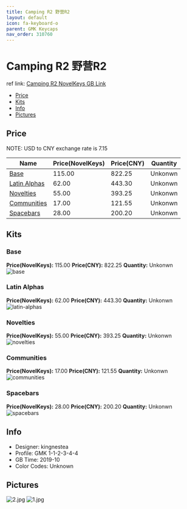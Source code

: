 ```yaml
---
title: Camping R2 野营R2
layout: default
icon: fa-keyboard-o
parent: GMK Keycaps
nav_order: 310760
---
```


# Camping R2 野营R2

ref link: [Camping R2 NovelKeys GB Link](https://novelkeys.xyz/collections/frontpage/products/gmk-camping-gb-r2)  

* [Price](#price)  
* [Kits](#kits)  
* [Info](#info)  
* [Pictures](#pictures)  


## Price  
NOTE: USD to CNY exchange rate is 7.15

| Name          | Price(NovelKeys)    |  Price(CNY) | Quantity |
| ------------- | ------------ |  ---------- | -------- |
|[Base](#base)|115.00|822.25|Unkonwn|
|[Latin Alphas](#latin-alphas)|62.00|443.30|Unkonwn|
|[Novelties](#novelties)|55.00|393.25|Unkonwn|
|[Communities](#communities)|17.00|121.55|Unkonwn|
|[Spacebars](#spacebars)|28.00|200.20|Unkonwn|


## Kits  
### Base  
**Price(NovelKeys):** 115.00	**Price(CNY):** 822.25	**Quantity:** Unkonwn  
<img src="{{ 'assets/images/gmk-keycaps/campingr2/kits_pics/base.jpg' | relative_url }}" alt="base" class="image featured">

### Latin Alphas  
**Price(NovelKeys):** 62.00	**Price(CNY):** 443.30	**Quantity:** Unkonwn  
<img src="{{ 'assets/images/gmk-keycaps/campingr2/kits_pics/latin-alphas.jpg' | relative_url }}" alt="latin-alphas" class="image featured">

### Novelties  
**Price(NovelKeys):** 55.00	**Price(CNY):** 393.25	**Quantity:** Unkonwn  
<img src="{{ 'assets/images/gmk-keycaps/campingr2/kits_pics/novelties.jpg' | relative_url }}" alt="novelties" class="image featured">

### Communities  
**Price(NovelKeys):** 17.00	**Price(CNY):** 121.55	**Quantity:** Unkonwn  
<img src="{{ 'assets/images/gmk-keycaps/campingr2/kits_pics/communities.jpg' | relative_url }}" alt="communities" class="image featured">

### Spacebars  
**Price(NovelKeys):** 28.00	**Price(CNY):** 200.20	**Quantity:** Unkonwn  
<img src="{{ 'assets/images/gmk-keycaps/campingr2/kits_pics/spacebars.jpg' | relative_url }}" alt="spacebars" class="image featured">


## Info  
* Designer: kingnestea  
* Profile: GMK 1-1-2-3-4-4  
* GB Time: 2019-10  
* Color Codes: Unknown 


## Pictures  
<img src="{{ 'assets/images/gmk-keycaps/campingr2/rendering_pics/2.jpg' | relative_url }}" alt="2.jpg" class="image featured">
<img src="{{ 'assets/images/gmk-keycaps/campingr2/rendering_pics/1.jpg' | relative_url }}" alt="1.jpg" class="image featured">
